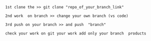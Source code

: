 `1st clone the >> git clone "repo_of_your_branch_link"`

`2nd work  on branch >> change your own branch (vs code)`

`3rd push on your branch >> and push  "branch" `

`check your work on git your work add only your branch  products`
